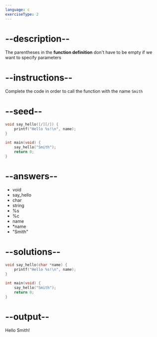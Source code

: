 ```yaml
---
language: c
exerciseType: 2
---
```


# --description--

The parentheses in the __function definition__ don't have to be empty if we want to specify parameters

# --instructions--

Complete the code in order to call the function with the name `Smith`

# --seed--

```c
void say_hello([/][/]) {
    printf("Hello %s!\n", name);
}

int main(void) {
    say_hello("Smith");
    return 0;
}
```

# --answers--

- void 
- say_hello
- char 
- string 
- %s
- %c
- name
- *name
- "Smith"

# --solutions--

```c
void say_hello(char *name) {
    printf("Hello %s!\n", name);
}

int main(void) {
    say_hello("Smith");
    return 0;
}
```

# --output--

Hello Smith!
